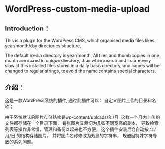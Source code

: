 # WordPress-custom-media-upload

## Introduction：
This is a plugin for the WordPress CMS,
which organised media files likes year/month/day directories structure,

The default media directory is year/month,
All files and thumb copies in one month are stored in unique directory, 
thus while search and list are very slow.
if this installed files stored in a daily basis directory,
and names will be changed to regular strings,
to avoid the name contains special characters.


## 介绍：
这是一款WordPress系统的插件, 通过此插件可以：
自定义图片上传的目录和名称；

由于系统默认的图片存储结构是wp-content/uploads/年/月,
这样一个月内上传的文件都存储在一个目录下面，
每张图片又裁切为几张不同宽高的副本，
导致检索列表等操作非常慢，管理和备份以起来也不方便，
这个插件安装后会自动按 年/月/日 的结构存储图片，
并将图片名称修改为规则的字符串，
规避因特殊字符导致的系列问题。
